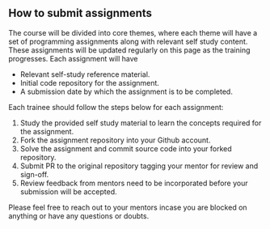 ## How to submit assignments
The course will be divided into core themes, where each theme will have a set of programming assignments along with relevant self study content. These assignments will be updated regularly on this page as the training progresses.
Each assignment will have
- Relevant self-study reference material.
- Initial code repository for the assignment.
- A submission date by which the assignment is to be completed.

Each trainee should follow the steps below for each assignment:
1. Study the provided self study material to learn the concepts required for the assignment.
2. Fork the assignment repository into your Github account.
3. Solve the assignment and commit source code into your forked repository.
4. Submit PR to the original repository tagging your mentor for review and sign-off.
5. Review feedback from mentors need to be incorporated before your submission will be accepted.

Please feel free to reach out to your mentors incase you are blocked on anything or have any questions or doubts.
